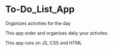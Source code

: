 # To-Do_List_App
Organizes activities for the day

This app order and organises daily your activites

This app runs on JS, CSS and HTML

